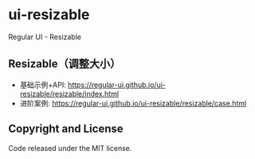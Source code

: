 # ui-resizable

Regular UI - Resizable

## Resizable（调整大小）

- 基础示例+API: https://regular-ui.github.io/ui-resizable/resizable/index.html
- 进阶案例: https://regular-ui.github.io/ui-resizable/resizable/case.html

## Copyright and License

Code released under the MIT license.
